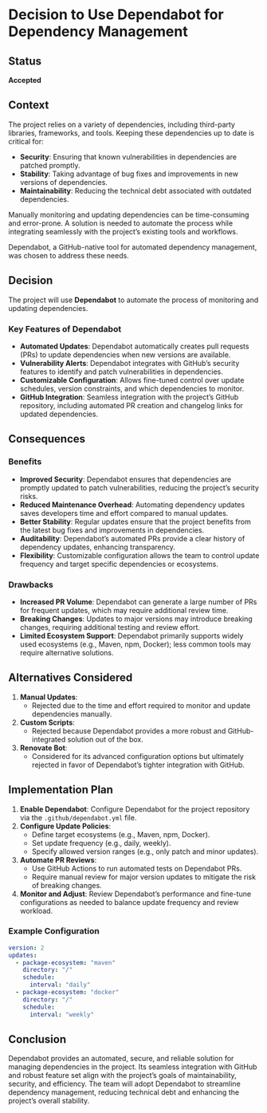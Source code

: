 # Decision to Use Dependabot for Dependency Management

## Status

**Accepted**

## Context

The project relies on a variety of dependencies, including third-party libraries, frameworks, and tools. Keeping these dependencies up to date is critical for:
- **Security**: Ensuring that known vulnerabilities in dependencies are patched promptly.
- **Stability**: Taking advantage of bug fixes and improvements in new versions of dependencies.
- **Maintainability**: Reducing the technical debt associated with outdated dependencies.

Manually monitoring and updating dependencies can be time-consuming and error-prone. A solution is needed to automate the process while integrating seamlessly with the project’s existing tools and workflows.

Dependabot, a GitHub-native tool for automated dependency management, was chosen to address these needs.

## Decision

The project will use **Dependabot** to automate the process of monitoring and updating dependencies.

### Key Features of Dependabot

- **Automated Updates**: Dependabot automatically creates pull requests (PRs) to update dependencies when new versions are available.
- **Vulnerability Alerts**: Dependabot integrates with GitHub’s security features to identify and patch vulnerabilities in dependencies.
- **Customizable Configuration**: Allows fine-tuned control over update schedules, version constraints, and which dependencies to monitor.
- **GitHub Integration**: Seamless integration with the project’s GitHub repository, including automated PR creation and changelog links for updated dependencies.

## Consequences

### Benefits

- **Improved Security**: Dependabot ensures that dependencies are promptly updated to patch vulnerabilities, reducing the project’s security risks.
- **Reduced Maintenance Overhead**: Automating dependency updates saves developers time and effort compared to manual updates.
- **Better Stability**: Regular updates ensure that the project benefits from the latest bug fixes and improvements in dependencies.
- **Auditability**: Dependabot’s automated PRs provide a clear history of dependency updates, enhancing transparency.
- **Flexibility**: Customizable configuration allows the team to control update frequency and target specific dependencies or ecosystems.

### Drawbacks

- **Increased PR Volume**: Dependabot can generate a large number of PRs for frequent updates, which may require additional review time.
- **Breaking Changes**: Updates to major versions may introduce breaking changes, requiring additional testing and review effort.
- **Limited Ecosystem Support**: Dependabot primarily supports widely used ecosystems (e.g., Maven, npm, Docker); less common tools may require alternative solutions.

## Alternatives Considered

1. **Manual Updates**:
    - Rejected due to the time and effort required to monitor and update dependencies manually.
2. **Custom Scripts**:
    - Rejected because Dependabot provides a more robust and GitHub-integrated solution out of the box.
3. **Renovate Bot**:
    - Considered for its advanced configuration options but ultimately rejected in favor of Dependabot’s tighter integration with GitHub.

## Implementation Plan

1. **Enable Dependabot**: Configure Dependabot for the project repository via the `.github/dependabot.yml` file.
2. **Configure Update Policies**:
    - Define target ecosystems (e.g., Maven, npm, Docker).
    - Set update frequency (e.g., daily, weekly).
    - Specify allowed version ranges (e.g., only patch and minor updates).
3. **Automate PR Reviews**:
    - Use GitHub Actions to run automated tests on Dependabot PRs.
    - Require manual review for major version updates to mitigate the risk of breaking changes.
4. **Monitor and Adjust**: Review Dependabot’s performance and fine-tune configurations as needed to balance update frequency and review workload.

### Example Configuration

```yaml
version: 2
updates:
  - package-ecosystem: "maven"
    directory: "/"
    schedule:
      interval: "daily"
  - package-ecosystem: "docker"
    directory: "/"
    schedule:
      interval: "weekly"
```

## Conclusion

Dependabot provides an automated, secure, and reliable solution for managing dependencies in the project. Its seamless integration with GitHub and robust feature set align with the project’s goals of maintainability, security, and efficiency. The team will adopt Dependabot to streamline dependency management, reducing technical debt and enhancing the project’s overall stability.

